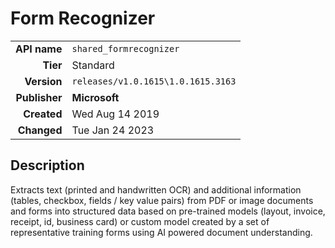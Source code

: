 # Form Recognizer
| | |
|-:|-|
|**API name**|`shared_formrecognizer`|
|**Tier**|Standard|
|**Version**|`releases/v1.0.1615\1.0.1615.3163`|
|**Publisher**|**Microsoft**|
|**Created**|Wed Aug 14 2019|
|**Changed**|Tue Jan 24 2023|

## Description
Extracts text (printed and handwritten OCR) and additional information (tables, checkbox, fields / key value pairs) from PDF or image documents and forms into structured data based on pre-trained models (layout, invoice, receipt, id, business card) or custom model created by a set of representative training forms using AI powered document understanding.
